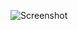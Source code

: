 ![Screenshot](https://raw.githubusercontent.com/Cryakl/Ultimate-RAT-Collection/refs/heads/main/Hue/Screenshot.png)
